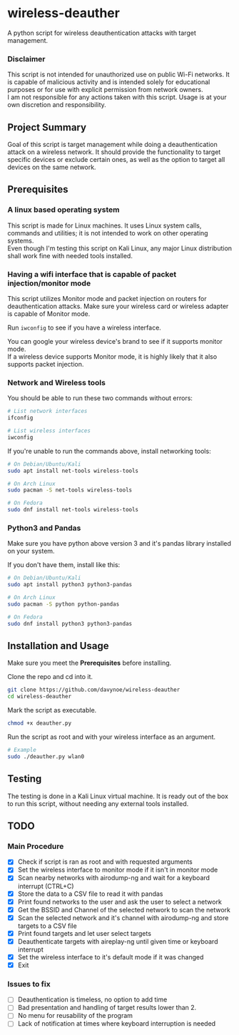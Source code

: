 # wireless-deauther
A python script for wireless deauthentication attacks with target management.<br>

### Disclaimer
This script is not intended for unauthorized use on public Wi-Fi networks. 
It is capable of malicious activity and is intended solely for educational purposes or for use with explicit permission from network owners.<br>
I am not responsible for any actions taken with this script. Usage is at your own discretion and responsibility.<br>

## Project Summary
Goal of this script is target management while doing a deauthentication attack on a wireless network.
It should provide the functionality to target specific devices or exclude certain ones, as well as the option to target all devices on the same network.

## Prerequisites
### A linux based operating system
This script is made for Linux machines. It uses Linux system calls, commands and utilities; it is not intended to work on other operating systems.<br>
Even though I'm testing this script on Kali Linux, any major Linux distribution shall work fine with needed tools installed.

### Having a wifi interface that is capable of packet injection/monitor mode
This script utilizes Monitor mode and packet injection on routers for deauthentication attacks. Make sure your wireless card or wireless adapter is capable of Monitor mode.

Run ```iwconfig``` to see if you have a wireless interface.

You can google your wireless device's brand to see if it supports monitor mode.<br>
If a wireless device supports Monitor mode, it is highly likely that it also supports packet injection.

### Network and Wireless tools
You should be able to run these two commands without errors:
```sh
# List network interfaces
ifconfig

# List wireless interfaces
iwconfig
```

If you're unable to run the commands above, install networking tools:
```sh
# On Debian/Ubuntu/Kali
sudo apt install net-tools wireless-tools

# On Arch Linux
sudo pacman -S net-tools wireless-tools

# On Fedora
sudo dnf install net-tools wireless-tools
```

### Python3 and Pandas
Make sure you have python above version 3 and it's pandas library installed on your system.

If you don't have them, install like this:
```sh
# On Debian/Ubuntu/Kali
sudo apt install python3 python3-pandas

# On Arch Linux
sudo pacman -S python python-pandas

# On Fedora
sudo dnf install python3 python3-pandas
```

## Installation and Usage
Make sure you meet the **Prerequisites** before installing.

Clone the repo and cd into it.
```sh
git clone https://github.com/davynoe/wireless-deauther
cd wireless-deauther
```

Mark the script as executable.
```sh
chmod +x deauther.py
```

Run the script as root and with your wireless interface as an argument.
```sh
# Example
sudo ./deauther.py wlan0
```

## Testing
The testing is done in a Kali Linux virtual machine. It is ready out of the box to run this script, without needing any external tools installed.

## TODO
### Main Procedure
- [x] Check if script is ran as root and with requested arguments
- [x] Set the wireless interface to monitor mode if it isn't in monitor mode
- [x] Scan nearby networks with airodump-ng and wait for a keyboard interrupt (CTRL+C)
- [x] Store the data to a CSV file to read it with pandas
- [x] Print found networks to the user and ask the user to select a network
- [x] Get the BSSID and Channel of the selected network to scan the network
- [x] Scan the selected network and it's channel with airodump-ng and store targets to a CSV file
- [x] Print found targets and let user select targets 
- [x] Deauthenticate targets with aireplay-ng until given time or keyboard interrupt
- [x] Set the wireless interface to it's default mode if it was changed
- [x] Exit

### Issues to fix
- [ ] Deauthentication is timeless, no option to add time
- [ ] Bad presentation and handling of target results lower than 2.
- [ ] No menu for reusability of the program
- [ ] Lack of notification at times where keyboard interruption is needed 
